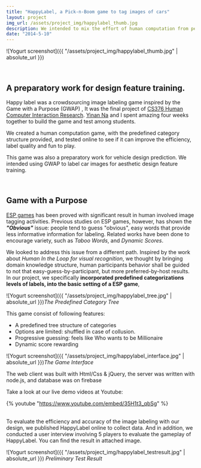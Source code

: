 ```yaml
---
title: "HappyLabel, a Pick-n-Boom game to tag images of cars"
layout: project
img_url: /assets/project_img/happylabel_thumb.jpg
description: We intended to mix the effort of human computation from people who play the game with intelligence from domain experts who defined the category structure.
date: "2014-5-10"
---
```


![Yogurt screenshot]({{ "/assets/project_img/happylabel_thumb.jpg" | absolute_url }})

<br>

## A preparatory work for design feature training.
Happy label was a crowdsourcing image labeling game inspired by the Game with a Purpose (GWAP) , It was the final project of <a href="https://hcicourses.stanford.edu/cs376/2017/" target="blank">CS376 Human Computer Interaction Research</a>. [Yinan Na](https://www.linkedin.com/in/nayinan/) and I spent amazing four weeks together to build the game and test among students.

We created a human computation game, with the predefined category structure provided, and tested online to see if it can improve the efficiency, label quality and fun to play.

This game was also a preparatory work for vehicle design prediction. We intended using GWAP to label car images for aesthetic design feature training.

<br>

## Game with a Purpose

<a href="https://www.cs.cmu.edu/~biglou/GWAP_CACM.pdf" target="blank">ESP games</a> has been proved with significant result in human involved image tagging activities. Previous studies on ESP games, however, has shown the _**"Obvious"**_ issue: people tend to guess "obvious", easy words that provide less informative information for labeling. Related works have been done to encourage variety, such as _Taboo Words_, and _Dynamic Scores_. 

We looked to address this issue from a different path. Inspired by the work about _Human In the Loop for visual recognition_, we thought by bringing domain knowledge structure, human participants behavior shall be guided to not that easy-guess-by-participant, but more preferred-by-host results. In our project, we specifically **incorporated predefined categorizations levels of labels, into the basic setting of a ESP game**, 

![Yogurt screenshot]({{ "/assets/project_img/happylabel_tree.jpg" | absolute_url }})_The Predefined Category Tree_


This game consist of following features:

-   A predefined tree structure of   categories
-   Options are limited: shuffled in case of collusion.
-   Progressive guessing: feels like Who wants to be Millionaire
-   Dynamic score rewarding

![Yogurt screenshot]({{ "/assets/project_img/happylabel_interface.jpg" | absolute_url }})_The Game Interface_


The web client was built with Html/Css & jQuery, the server was written with node.js, and database was on firebase

Take a look at our live demo videos at Youtube:

 {% youtube "https://www.youtube.com/embed/35H1t3_qbSg" %}

<br>
To evaluate the efficiency and accuracy of the image labeling with our design, we published HappyLabel online to collect data. And in addition, we conducted a user interview involving 5 players to evaluate the gameplay of HappyLabel. You can find the result in attached image.



 ![Yogurt screenshot]({{ "/assets/project_img/happylabel_testresult.jpg" | absolute_url }}) _Preliminary Test Result_



